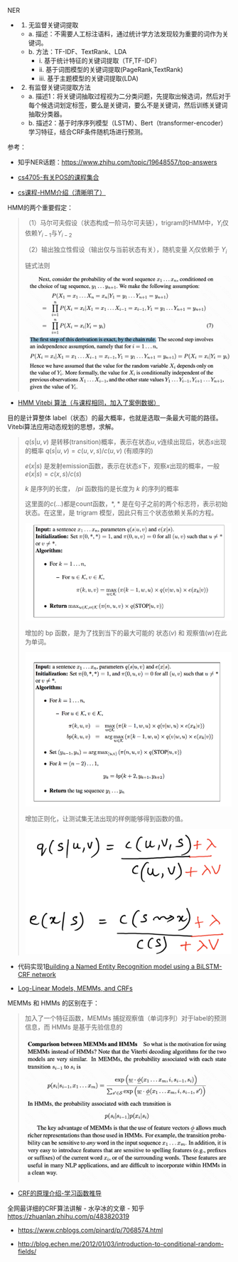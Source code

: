 NER


- 1. 无监督关键词提取
    - a. 描述：不需要人工标注语料，通过统计学方法发现较为重要的词作为关键词。
    - b. 方法：TF-IDF、TextRank、LDA
        - i. 基于统计特征的关键词提取（TF,TF-IDF）
        - ii. 基于词图模型的关键词提取(PageRank,TextRank)
        - iii. 基于主题模型的关键词提取(LDA)
- 2. 有监督关键词提取方法
    - a. 描述1：将关键词抽取过程视为二分类问题，先提取出候选词，然后对于每个候选词划定标签，要么是关键词，要么不是关键词，然后训练关键词抽取分类器。
    - b. 描述2：基于时序序列模型（LSTM）、Bert（transformer-encoder）学习特征，结合CRF条件随机场进行预测。


参考：
- 知乎NER话题：https://www.zhihu.com/topic/19648557/top-answers
  
- [cs4705-有关POS的课程集合](http://www.cs.columbia.edu/~cs4705/)
- [cs课程-HMM介绍（清晰明了）](http://www.cs.columbia.edu/~mcollins/courses/nlp2011/notes/hmms.pdf)

HMM的两个重要假定： 

> （1）马尔可夫假设（状态构成一阶马尔可夫链），trigram的HMM中，$Y _{i}$仅依赖$Y _{i-1}$与$Y _{i-2}$
> 
> （2）输出独立性假设（输出仅与当前状态有关），随机变量 $X _{i}$仅依赖于 $Y _{i}$
> 
> 链式法则
> 
> ![hmm_1.png](./hmm_1.png)

- [HMM Vitebi 算法（与课程相同，加入了案例数据）](https://www.freecodecamp.org/news/a-deep-dive-into-part-of-speech-tagging-using-viterbi-algorithm-17c8de32e8bc/)

目的是计算整体 label（状态）的最大概率，也就是选取一条最大可能的路径。Vitebi算法应用动态规划的思想，求解。

> $q(s|u,v)$ 是转移(transition)概率，表示在状态$u,v$连续出现后，状态$s$出现的概率 $q(s|u,v)=c(u,v,s)/c(u,v)$ (有顺序的)
> 
> $e(x|s)$ 是发射emission函数，表示在状态$s$下，观察$x$出现的概率，一般 $e(x|s)=c(x,s) / c(s)$
> 
> $k$ 是序列的长度， $/pi$ 函数指的是长度为 $k$ 的序列的概率
> 
> 这里面的$c(...)$都是count函数，*, * 是在句子之前的两个标志符，表示初始状态。在这里，是 trigram 模型，因此只有三个状态依赖关系的方程。
>
> ![POS_vitebi_algo1.png](./POS_vitebi_algo1.png)
> 
> 增加的 bp 函数，是为了找到当下的最大可能的 状态($v$) 和 观察值($w$)在此为单词。
> 
> ![POS_vitebi_algo2.png](./POS_vitebi_algo2.png)
>
> 增加正则化，让测试集无法出现的样例能够得到函数的值。
> 
> ![POS_vitebi_algo3.png](./POS_vitebi_algo3.png)

- 代码实现1[Building a Named Entity Recognition model using a BiLSTM-CRF network](https://www.dominodatalab.com/blog/named-entity-recognition-ner-challenges-and-model)


- [Log-Linear Models, MEMMs, and CRFs](http://www.cs.columbia.edu/~mcollins/crf.pdf)

MEMMs 和 HMMs 的区别在于：
> 加入了一个特征函数，MEMMs 捕捉观察值（单词序列）对于label的预测信息，而 HMMs 是基于先验信息的
> 
> ![img.png](./mcollins_crf_1.png)

- [CRF的原理介绍-学习函数推导](https://www.cnblogs.com/weilonghu/p/11960984.html)

全网最详细的CRF算法讲解 - 水孕冰的文章 - 知乎
https://zhuanlan.zhihu.com/p/483820319

- https://www.cnblogs.com/pinard/p/7068574.html

- http://blog.echen.me/2012/01/03/introduction-to-conditional-random-fields/